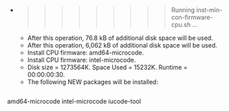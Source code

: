 * >>>>>>>>> Running inst-min-con-firmware-cpu.sh ...
  * After this operation, 76.8 kB of additional disk space will be used.
  * After this operation, 6,062 kB of additional disk space will be used.
  * Install CPU firmware: amd64-microcode.
  * Install CPU firmware: intel-microcode.
  * Disk size = 1273564K. Space Used = 15232K. Runtime = 00:00:00:30.
  * The following NEW packages will be installed:
  ```bash
amd64-microcode intel-microcode iucode-tool
  ```
